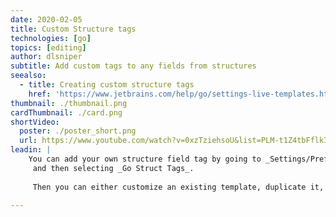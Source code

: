 ```yaml
---
date: 2020-02-05
title: Custom Structure tags
technologies: [go]
topics: [editing]
author: dlsniper
subtitle: Add custom tags to any fields from structures
seealso:
  - title: Creating custom structure tags
    href: 'https://www.jetbrains.com/help/go/settings-live-templates.html'
thumbnail: ./thumbnail.png
cardThumbnail: ./card.png
shortVideo:
  poster: ./poster_short.png
  url: https://www.youtube.com/watch?v=0xzTziehsoU&list=PLM-t1Z4tbFflkIOaap4P-BV30ZrZwrDld&index=4
leadin: |
    You can add your own structure field tag by going to _Settings/Preferences | Editor | Live Templates_
     and then selecting _Go Struct Tags_.
     
     Then you can either customize an existing template, duplicate it, or create a new one.

---
```

